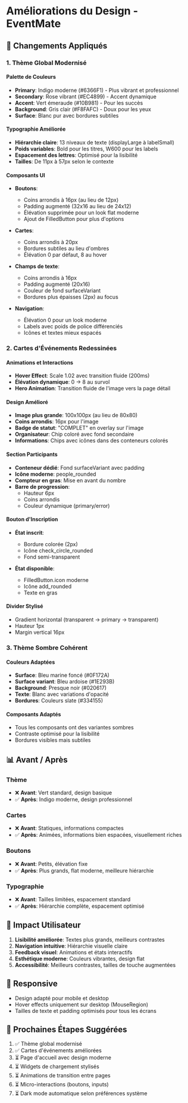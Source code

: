 # Améliorations du Design - EventMate

## 🎨 Changements Appliqués

### 1. **Thème Global Modernisé**

#### Palette de Couleurs
- **Primary**: Indigo moderne (#6366F1) - Plus vibrant et professionnel
- **Secondary**: Rose vibrant (#EC4899) - Accent dynamique
- **Accent**: Vert émeraude (#10B981) - Pour les succès
- **Background**: Gris clair (#F8FAFC) - Doux pour les yeux
- **Surface**: Blanc pur avec bordures subtiles

#### Typographie Améliorée
- **Hiérarchie claire**: 13 niveaux de texte (displayLarge à labelSmall)
- **Poids variables**: Bold pour les titres, W600 pour les labels
- **Espacement des lettres**: Optimisé pour la lisibilité
- **Tailles**: De 11px à 57px selon le contexte

#### Composants UI
- **Boutons**: 
  - Coins arrondis à 16px (au lieu de 12px)
  - Padding augmenté (32x16 au lieu de 24x12)
  - Élévation supprimée pour un look flat moderne
  - Ajout de FilledButton pour plus d'options
  
- **Cartes**:
  - Coins arrondis à 20px
  - Bordures subtiles au lieu d'ombres
  - Élévation 0 par défaut, 8 au hover
  
- **Champs de texte**:
  - Coins arrondis à 16px
  - Padding augmenté (20x16)
  - Couleur de fond surfaceVariant
  - Bordures plus épaisses (2px) au focus

- **Navigation**:
  - Élévation 0 pour un look moderne
  - Labels avec poids de police différenciés
  - Icônes et textes mieux espacés

### 2. **Cartes d'Événements Redessinées**

#### Animations et Interactions
- **Hover Effect**: Scale 1.02 avec transition fluide (200ms)
- **Élévation dynamique**: 0 → 8 au survol
- **Hero Animation**: Transition fluide de l'image vers la page détail

#### Design Amélioré
- **Image plus grande**: 100x100px (au lieu de 80x80)
- **Coins arrondis**: 16px pour l'image
- **Badge de statut**: "COMPLET" en overlay sur l'image
- **Organisateur**: Chip coloré avec fond secondaire
- **Informations**: Chips avec icônes dans des conteneurs colorés

#### Section Participants
- **Conteneur dédié**: Fond surfaceVariant avec padding
- **Icône moderne**: people_rounded
- **Compteur en gras**: Mise en avant du nombre
- **Barre de progression**: 
  - Hauteur 6px
  - Coins arrondis
  - Couleur dynamique (primary/error)

#### Bouton d'Inscription
- **État inscrit**: 
  - Bordure colorée (2px)
  - Icône check_circle_rounded
  - Fond semi-transparent
  
- **État disponible**:
  - FilledButton.icon moderne
  - Icône add_rounded
  - Texte en gras

#### Divider Stylisé
- Gradient horizontal (transparent → primary → transparent)
- Hauteur 1px
- Margin vertical 16px

### 3. **Thème Sombre Cohérent**

#### Couleurs Adaptées
- **Surface**: Bleu marine foncé (#0F172A)
- **Surface variant**: Bleu ardoise (#1E293B)
- **Background**: Presque noir (#020617)
- **Texte**: Blanc avec variations d'opacité
- **Bordures**: Couleurs slate (#334155)

#### Composants Adaptés
- Tous les composants ont des variantes sombres
- Contraste optimisé pour la lisibilité
- Bordures visibles mais subtiles

## 📊 Avant / Après

### Thème
- ❌ **Avant**: Vert standard, design basique
- ✅ **Après**: Indigo moderne, design professionnel

### Cartes
- ❌ **Avant**: Statiques, informations compactes
- ✅ **Après**: Animées, informations bien espacées, visuellement riches

### Boutons
- ❌ **Avant**: Petits, élévation fixe
- ✅ **Après**: Plus grands, flat moderne, meilleure hiérarchie

### Typographie
- ❌ **Avant**: Tailles limitées, espacement standard
- ✅ **Après**: Hiérarchie complète, espacement optimisé

## 🚀 Impact Utilisateur

1. **Lisibilité améliorée**: Textes plus grands, meilleurs contrastes
2. **Navigation intuitive**: Hiérarchie visuelle claire
3. **Feedback visuel**: Animations et états interactifs
4. **Esthétique moderne**: Couleurs vibrantes, design flat
5. **Accessibilité**: Meilleurs contrastes, tailles de touche augmentées

## 📱 Responsive

- Design adapté pour mobile et desktop
- Hover effects uniquement sur desktop (MouseRegion)
- Tailles de texte et padding optimisés pour tous les écrans

## 🎯 Prochaines Étapes Suggérées

1. ✅ Thème global modernisé
2. ✅ Cartes d'événements améliorées
3. ⏳ Page d'accueil avec design moderne
4. ⏳ Widgets de chargement stylisés
5. ⏳ Animations de transition entre pages
6. ⏳ Micro-interactions (boutons, inputs)
7. ⏳ Dark mode automatique selon préférences système
